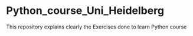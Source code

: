 # Python_course_Uni_Heidelberg
This repository explains clearly the Exercises done to learn Python course
